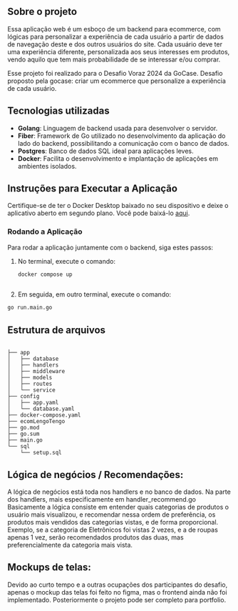 ## Sobre o projeto
Essa aplicação web é um esboço de um backend para ecommerce, com lógicas para personalizar a experiência de cada usuário a partir de dados de navegação deste e dos outros usuários do site. Cada usuário deve ter uma experiência diferente,
personalizada aos seus interesses em produtos, vendo aquilo que tem mais probabilidade de se interessar e/ou comprar.

Esse projeto foi realizado para o Desafio Voraz 2024 da GoCase. Desafio proposto pela gocase: criar um ecommerce que personalize a experiência de cada usuário.

## Tecnologias utilizadas
- **Golang**: Linguagem de backend usada para desenvolver o servidor.
- **Fiber**: Framework de Go utilizado no desenvolvimento da aplicação do lado do backend, possibilitando a comunicação com o banco de dados.
- **Postgres**: Banco de dados SQL ideal para aplicações leves.
- **Docker**: Facilita o desenvolvimento e implantação de aplicações em ambientes isolados.

## Instruções para Executar a Aplicação

Certifique-se de ter o Docker Desktop baixado no seu dispositivo e deixe o aplicativo aberto em segundo plano. Você pode baixá-lo [aqui](https://www.docker.com/products/docker-desktop/).

### Rodando a Aplicação

Para rodar a aplicação juntamente com o backend, siga estes passos:

1. No terminal, execute o comando:
   ```bash
   docker compose up
  
2. Em seguida, em outro terminal, execute o comando:
```bash
go run.main.go
```

## Estrutura de arquivos
```plaintext

├── app
│   ├── database
│   ├── handlers
│   ├── middleware
│   ├── models
│   ├── routes
│   └── service
├── config
│   ├── app.yaml
│   └── database.yaml
├── docker-compose.yaml
├── ecomLengoTengo
├── go.mod
├── go.sum
├── main.go
└── sql
    └── setup.sql
```


## Lógica de negócios / Recomendações:
A lógica de negócios está toda nos handlers e no banco de dados. Na parte dos handlers, mais especificamente em handler_recommend.go
Basicamente a lógica consiste em entender quais categorias de produtos o usuário mais visualizou, e recomendar nessa ordem de preferência, os produtos mais vendidos das categorias vistas, e de forma proporcional. 
Exemplo, se a categoria de Eletrônicos foi vistas 2 vezes, e a de roupas apenas 1 vez, serão recomendados produtos das duas, mas preferencialmente da categoria mais vista.

## Mockups de telas: 
Devido ao curto tempo e a outras ocupações dos participantes do desafio, apenas o mockup das telas foi feito no figma, mas o frontend ainda não foi implementado. Posteriormente o projeto pode ser completo para portfolio.
